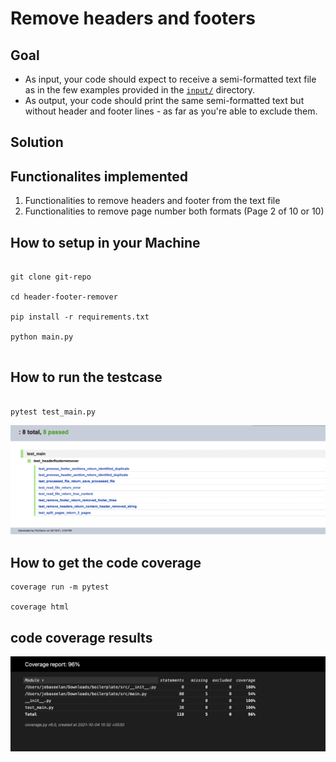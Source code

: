 # Remove headers and footers


 ## Goal

* As input, your code should expect to receive a semi-formatted text file as in the few examples provided in the [`input/`](input/) directory.  
* As output, your code should print the same semi-formatted text but without header and footer lines - as far as you're able to exclude them. 

## Solution

## Functionalites implemented

1. Functionalities to remove headers and footer from the text file
2. Functionalities to remove page number both formats (Page 2 of 10 or 10)

## How to setup in your Machine

```shell

git clone git-repo

cd header-footer-remover

pip install -r requirements.txt

python main.py


```


## How to run the testcase

```shell

pytest test_main.py

```

![alt text](https://github.com/Jebaseelanravi/header-footer-remover/blob/main/test-results.png?raw=true)

## How to get the code coverage

```shell
coverage run -m pytest

coverage html
```

## code coverage results

![alt text](https://github.com/Jebaseelanravi/header-footer-remover/blob/main/code-coverage.png?raw=true)


